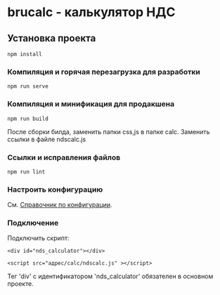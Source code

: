 # brucalc - калькулятор НДС

## Установка проекта

```
npm install
```

### Компиляция и горячая перезагрузка для разработки

```
npm run serve
```

### Компиляция и минификация для продакшена

```
npm run build
```

После сборки билда, заменить папки css,js в папке calc. Заменить ссылки в файле ndscalc.js

### Ссылки и исправления файлов

```
npm run lint
```

### Настроить конфигурацию

См. [Справочник по конфигурации](https://cli.vuejs.org/config/).

### Подключение

Подключить скрипт:

```
<div id="nds_calculator"></div>

<script src="адрес/calc/ndscalc.js" ></script>
```

Тег 'div' с идентификатором 'nds_calculator' обязателен в основном проекте.

